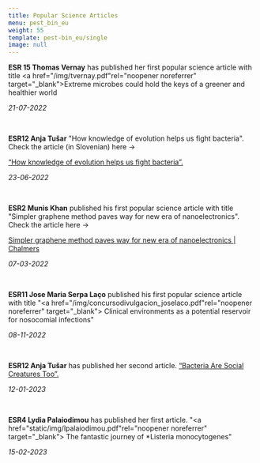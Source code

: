 ```yaml
---
title: Popular Science Articles
menu: pest_bin_eu
weight: 55
template: pest-bin_eu/single
image: null
---
```

**ESR 15 Thomas Vernay** has published her first popular science article with title <a href="/img/tvernay.pdf"rel="noopener noreferrer" target="_blank">Extreme microbes could hold the keys of a greener and healthier world</a>

*21-07-2022*

<br>

**ESR12 Anja Tušar** "How knowledge of evolution helps us fight bacteria". Check the article (in Slovenian) here -> 

[“How knowledge of evolution helps us fight bacteria”.](https://www.alternator.science/sl/daljse/kako-nam-znanje-o-evoluciji-pomaga-v-boju-z-bakterijami/)

*2﻿3-06-2022*

<br>

**ESR2 Munis Khan** published his first popular science article with title "Simpler graphene method paves way for new era of nanoelectronics". Check the article here ->

[Simpler graphene method paves way for new era of nanoelectronics | Chalmers](https://www.chalmers.se/en/departments/mc2/news/Pages/simpler-graphene-method-paves-way-for-new-era-of-nanoelectronics.aspx)

*0﻿7-03-2022*

<br>

**ESR11 Jose Maria Serpa Laço**  published his first popular science article with title  "<a href="/img/concursodivulgacion_joselaco.pdf"rel="noopener noreferrer" target="_blank"> Clinical environments as a potential reservoir for nosocomial infections"</a>

*0﻿8-11-2022*

<br>

**ESR12 Anja Tušar** has published her second article. [“Bacteria Are Social Creatures Too”.](https://www.alternator.science/sl/daljse/bacteria-are-social-creatures-too/)

*1﻿2-01-2023*

<br>

**ESR4 Lydia Palaiodimou** has published her first article. "<a href="static/img/lpalaiodimou.pdf"rel="noopener noreferrer" target="_blank"> The fantastic journey of *Listeria monocytogenes"</a>

*1﻿5-02-2023*